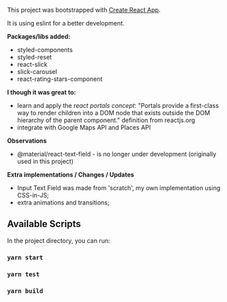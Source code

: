 This project was bootstrapped with [Create React App](https://github.com/facebook/create-react-app).

It is using eslint for a better development.

**Packages/libs added:**
- styled-components
- styled-reset
- react-slick
- slick-carousel
- react-rating-stars-component

**I though it was great to:**
- learn and apply the *react portals concept*: "Portals provide a first-class way to render children into a DOM node that exists outside the DOM hierarchy of the parent component." definition from reactjs.org
- integrate with Google Maps API and Places API

**Observations**
- @material/react-text-field - is no longer under development (originally used in this project)

**Extra implementations / Changes / Updates**
- Input Text Field was made from 'scratch', my own implementation using CSS-in-JS;
- extra animations and transitions;

## Available Scripts

In the project directory, you can run:

### `yarn start`
### `yarn test`
### `yarn build`
